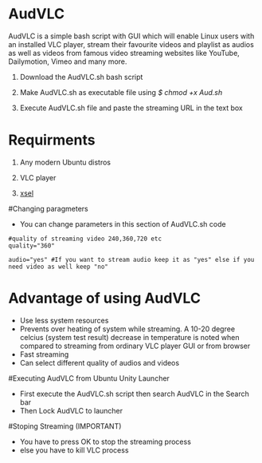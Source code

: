 # AudVLC

AudVLC is a simple bash script with GUI which will enable Linux users with an installed VLC player, stream their favourite videos and playlist as audios as well as videos from famous video streaming websites like YouTube, Dailymotion, Vimeo and many more.




1) Download the AudVLC.sh bash script

2) Make AudVLC.sh as executable file using *$ chmod +x Aud.sh*

3) Execute AudVLC.sh file and paste the streaming URL in the text box

# Requirments

1) Any modern Ubuntu distros

2) VLC player

3) [xsel](https://apps.ubuntu.com/cat/applications/xsel/)

#Changing paragmeters
- You can change parameters in this section of AudVLC.sh code

```
#quality of streaming video 240,360,720 etc
quality="360"

audio="yes" #If you want to stream audio keep it as "yes" else if you need video as well keep "no"
```

# Advantage of using AudVLC

- Use less system resources
- Prevents over heating of system while streaming. A 10-20 degree celcius (system test result) decrease in temperature is noted when compared to streaming from ordinary VLC player GUI or from browser
- Fast streaming
- Can select different quality of audios and videos

#Executing AudVLC from Ubuntu Unity Launcher

- First execute the AudVLC.sh script then search AudVLC in the Search bar
- Then Lock AudVLC to launcher

#Stoping Streaming (IMPORTANT)

- You have to press OK to stop the streaming process
- else you have to kill VLC process

